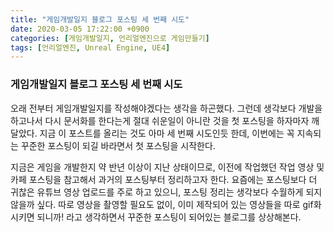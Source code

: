 ```yaml
---
title: "게임개발일지 블로그 포스팅 세 번째 시도"
date: 2020-03-05 17:22:00 +0900
categories: [게임개발일지, 언리얼엔진으로 게임만들기]
tags: [언리얼엔진, Unreal Engine, UE4]
---
```




### 게임개발일지 블로그 포스팅 세 번째 시도

오래 전부터 게임개발일지를 작성해야겠다는 생각을 하곤했다. 그런데 생각보다 개발을 하고나서 다시 문서화를 한다는게 절대 쉬운일이 아니란 것을 첫 포스팅을 하자마자 깨달았다. 지금 이 포스트를 올리는 것도 아마 세 번째 시도인듯 한데, 이번에는 꼭 지속되는 꾸준한 포스팅이 되길 바라면서 첫 포스팅을 시작한다.

지금은 게임을 개발한지 약 반년 이상이 지난 상태이므로, 이전에 작업했던 작업 영상 및 카페 포스팅을 참고해서 과거의 포스팅부터 정리하고자 한다. 요즘에는 포스팅보다 더 귀찮은 유튜브 영상 업로드를 주로 하고 있으니, 포스팅 정리는 생각보다 수월하게 되지 않을까 싶다. 따로 영상을 촬영할 필요도 없이, 이미 제작되어 있는 영상들을 따로 gif화 시키면 되니까! 라고 생각하면서 꾸준한 포스팅이 되어있는 블로그를 상상해본다.
